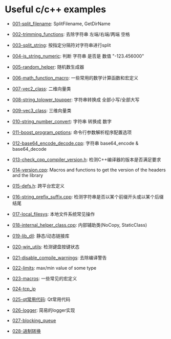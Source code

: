 ﻿# Useful c/c++ examples

- [001-split_filename](https://github.com/AnonymousRookie/useful-codes/blob/master/c_and_cplusplus/001-split_filename.cpp): SplitFilename, GetDirName

- [002-trimming_functions](https://github.com/AnonymousRookie/useful-codes/blob/master/c_and_cplusplus/002-trimming_functions.cpp): 去除字符串 左端/右端/两端 空格

- [003-split_string](https://github.com/AnonymousRookie/useful-codes/blob/master/c_and_cplusplus/003-split_string.cpp): 按指定分隔符对字符串进行split

- [004-is_string_numeric](https://github.com/AnonymousRookie/useful-codes/blob/master/c_and_cplusplus/004-is_string_numeric.cpp): 判断 字符串 是否是 数值 "-123.456000"

- [005-random_helper](https://github.com/AnonymousRookie/useful-codes/blob/master/c_and_cplusplus/005-random_helper.cpp): 随机数生成器

- [006-math_function_macro](https://github.com/AnonymousRookie/useful-codes/blob/master/c_and_cplusplus/006-math_function_macro.cpp): 一些常用的数学计算函数和宏定义

- [007-vec2_class](https://github.com/AnonymousRookie/useful-codes/blob/master/c_and_cplusplus/007-vec2_class.cpp): 二维向量类

- [008-string_tolower_toupper](https://github.com/AnonymousRookie/useful-codes/blob/master/c_and_cplusplus/008-string_tolower_toupper.cpp): 字符串转换成 全部小写/全部大写

- [009-vec3_class](https://github.com/AnonymousRookie/useful-codes/tree/master/c_and_cplusplus/009-vec3_class): 三维向量类

- [010-string_number_convert](https://github.com/AnonymousRookie/useful-codes/blob/master/c_and_cplusplus/010-string_number_convert.cpp): 字符串 转换成 数字

- [011-boost_program_options](https://github.com/AnonymousRookie/useful-codes/blob/master/c_and_cplusplus/011-boost_program_options.cpp): 命令行参数解析程序配置选项

- [012-base64_encode_decode.cpp](https://github.com/AnonymousRookie/useful-codes/blob/master/c_and_cplusplus/012-base64_encode_decode.cpp): 字符串 base64_encode & base64_decode

- [013-check_cpp_compiler_version.h](https://github.com/AnonymousRookie/useful-codes/blob/master/c_and_cplusplus/013-check_cpp_compiler_version.h): 检测C++编译器的版本是否满足要求

- [014-version.cpp](https://github.com/AnonymousRookie/useful-codes/blob/master/c_and_cplusplus/014-version.cpp): Macros and functions to get the version of the headers and the library

- [015-defs.h](https://github.com/AnonymousRookie/useful-codes/blob/master/c_and_cplusplus/015-defs.h): 跨平台宏定义

- [016-string_prefix_suffix.cpp](https://github.com/AnonymousRookie/useful-codes/blob/master/c_and_cplusplus/016-string_prefix_suffix.cpp): 检测字符串是否以某个前缀开头或以某个后缀结尾

- [017-local_filesys](https://github.com/AnonymousRookie/useful-codes/tree/master/c_and_cplusplus/017-local_filesys): 本地文件系统常见操作

- [018-internal_helper_class.cpp](https://github.com/AnonymousRookie/useful-codes/blob/master/c_and_cplusplus/018-internal_helper_class.cpp): 内部辅助类(NoCopy, StaticClass)

- [019-lib_dll](https://github.com/AnonymousRookie/useful-codes/tree/master/c_and_cplusplus/019-lib_dll): 静态/动态链接库

- [020-win_utils](https://github.com/AnonymousRookie/useful-codes/blob/master/c_and_cplusplus/020-win_utils.cpp): 检测键盘按键状态

- [021-disable_compile_warnings](https://github.com/AnonymousRookie/useful-codes/blob/master/c_and_cplusplus/021-disable_compile_warnings.h): 去除编译警告

- [022-limits](https://github.com/AnonymousRookie/useful-codes/blob/master/c_and_cplusplus/022-limits.cpp): max/min value of some type

- [023-macros](https://github.com/AnonymousRookie/useful-codes/blob/master/c_and_cplusplus/023-macros.cpp): 一些常见的宏定义

- [024-tcp_ip](https://github.com/AnonymousRookie/useful-codes/tree/master/c_and_cplusplus/024-tcp_ip)

- [025-qt常用代码](https://github.com/AnonymousRookie/useful-codes/tree/master/c_and_cplusplus/025-qt常用代码.md): Qt常用代码

- [026-logger](https://github.com/AnonymousRookie/useful-codes/tree/master/c_and_cplusplus/026-logger): 简易的logger实现

- [027-blocking_queue](https://github.com/AnonymousRookie/useful-codes/tree/master/c_and_cplusplus/027-blocking_queue)

- [028-进制转换](https://github.com/AnonymousRookie/useful-codes/tree/master/c_and_cplusplus/028-进制转换.md)









